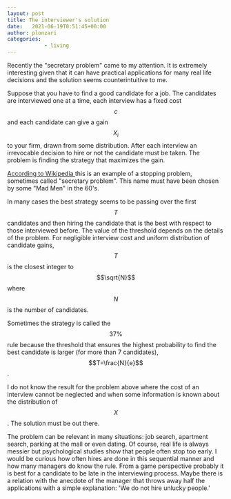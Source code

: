 ```yaml
---
layout: post
title: The interviewer's solution
date:   2021-06-19T0:51:45+00:00
author: plonzari
categories: 
            - living
---
```


Recently the "secretary problem"  came to my attention. It is extremely interesting given that 
it can have practical applications for many real life decisions and the solution seems 
counterintuitive to me.

<!--more-->

Suppose that you have to find a good candidate for a job. The candidates are interviewed one at a time,
each interview has a fixed cost $$c$$ and each candidate can give a gain $$X_i$$ to your firm, drawn
from some distribution. After each interview an irrevocable decision to hire or not the candidate 
must be taken. The problem is finding the strategy that maximizes the gain. 

<a href="https://en.wikipedia.org/wiki/Optimal_stopping"> According to Wikipedia </a>
 this is an example of a stopping problem, sometimes called "secretary problem". This name
must have been chosen by some "Mad Men" in the 60's.
  
In many cases the best strategy seems to be passing over the first $$T$$ candidates and then 
hiring the candidate that is the best with respect to those interviewed before. 
The value of the threshold depends on the details of the problem. 
For negligible interview cost and uniform distribution of candidate gains,
 $$T$$ is the closest integer to $$\sqrt{N}$$  where $$N$$ is the number of candidates. 

Sometimes the strategy is called the $$37\%$$ rule because the threshold that ensures the highest
probability to find the best candidate is larger (for more than 7 candidates), $$T=\frac{N}{e}$$.

I do not know the result for the problem above where the cost of an interview cannot be neglected 
and when some information is known about the distribution of $$X$$. The solution must be out there.

The problem can be relevant in many situations: job search, apartment search, parking at the mall
or  even dating. Of course, real life is always messier but psychological studies show that people
often stop too early. I would be curious how often hires are done in this sequential manner and 
how many managers do know the rule. From a game perspective probably it is best for a candidate
 to be late in the interviewing process. Maybe there is a relation with the anecdote of the
 manager that throws away half the applications with a simple explanation: 
 'We do not hire unlucky people.' 


